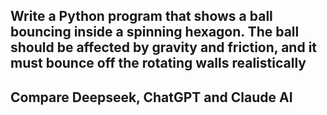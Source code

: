 ## Write a Python program that shows a ball bouncing inside a spinning hexagon. The ball should be affected by gravity and friction, and it must bounce off the rotating walls realistically

## Compare Deepseek, ChatGPT and Claude AI